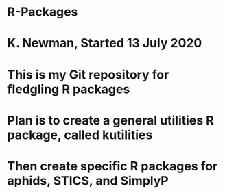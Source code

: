 # R-Packages
# K. Newman, Started 13 July 2020
# This is my Git repository for fledgling R packages
# Plan is to create a general utilities R package, called kutilities
#  Then create specific R packages for aphids, STICS, and SimplyP
 